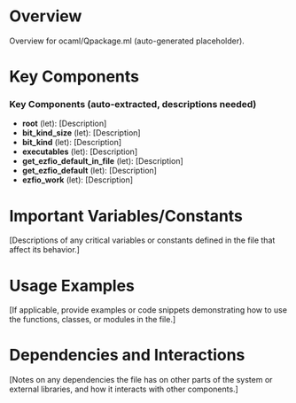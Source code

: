 # Overview

Overview for ocaml/Qpackage.ml (auto-generated placeholder).

# Key Components

### Key Components (auto-extracted, descriptions needed)
- **root** (let): [Description]
- **bit_kind_size** (let): [Description]
- **bit_kind** (let): [Description]
- **executables** (let): [Description]
- **get_ezfio_default_in_file** (let): [Description]
- **get_ezfio_default** (let): [Description]
- **ezfio_work** (let): [Description]

# Important Variables/Constants

[Descriptions of any critical variables or constants defined in the file that affect its behavior.]

# Usage Examples

[If applicable, provide examples or code snippets demonstrating how to use the functions, classes, or modules in the file.]

# Dependencies and Interactions

[Notes on any dependencies the file has on other parts of the system or external libraries, and how it interacts with other components.]
